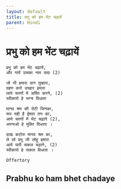 ```yaml
---
layout: default
title: प्रभु को हम भेंट चढ़ायें
parent: Hindi
---
```

# प्रभु को हम भेंट चढ़ायें
```
प्रभु को हम भेंट चढ़ायें,
और गायें उसका नाम सदा (2)

जो भी हमारा दान तुम्हारा,
ग्रहण करो उपहार हमारा
लाये चरणों में अर्पित करने, (2)
स्वीकारो हे भाग्य विधाता

मानव श्रम की रोटी जिनका,
रूप यही है ईश्वर तन का,
आये चरणों में भेंट चढ़ाने (2),
अपनाओ हे मुक्ति विधाता ।

दाख कटोरा मानव श्रम का,
ले लो प्रभु जी लोहू हमारा
आये पापी सकल चढ़ाने, (2)
स्वीकारो हे सकल विधाता ।
```
`Offertory`

## Prabhu ko ham bhet chadaye